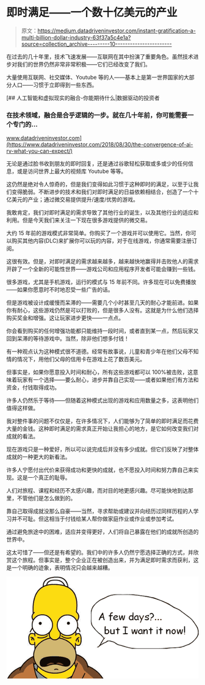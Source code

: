# 即时满足——一个数十亿美元的产业

> 原文：<https://medium.datadriveninvestor.com/instant-gratification-a-multi-billion-dollar-industry-63f37a5c4e1a?source=collection_archive---------10----------------------->

在过去的几十年里，技术飞速发展——互联网在其中扮演了重要角色。虽然技术进步对我们的世界仍然非常非常积极——它们已经改变了我们。

大量使用互联网、社交媒体、Youtube 等的人——基本上是第一世界国家的大部分人口——习惯于立即得到一些东西。

[](https://www.datadriveninvestor.com/2018/08/30/the-convergence-of-ai-rv-what-you-can-expect/) [## 人工智能和虚拟现实的融合-你能期待什么|数据驱动的投资者

### 在技术领域，融合是合乎逻辑的一步。就在几十年前，你可能需要一个专门的…

www.datadriveninvestor.com](https://www.datadriveninvestor.com/2018/08/30/the-convergence-of-ai-rv-what-you-can-expect/) 

无论是通过脸书收到朋友的即时回复，还是通过谷歌轻松获取或多或少的任何信息，或是访问世界上最大的视频库 Youtube 等等。

这仍然是绝对令人惊奇的，但是我们变得如此习惯于这种即时的满足，以至于让我们变得脆弱。不断进步的技术和我们对即时满足的日益依赖相结合，创造了一个十亿美元的产业；通过微交易提供提升/速度/优势的游戏。

我敢肯定，我们对即时满足的需求导致了其他行业的诞生，以及其他行业的适应和利用。但是今天我们来关注一下现在很多游戏提供的微交易。

大约 15 年前的游戏模式非常简单。你购买了一个游戏并可以使用它。当然，你可以购买其他内容(DLC)来扩展你可以玩的内容，对于在线游戏，你通常需要注册订阅。

这很有效。但是，对即时满足的需求越来越多，越来越快地赢得并击败他人的需求开辟了一个全新的可能性世界——游戏公司和应用程序开发者可能会赚到一些钱。

很多游戏，尤其是手机游戏，运行的模式与 15 年前不同。许多现在可以免费播放——如果你愿意时不时地忍受一些广告的话。

但是游戏被设计成缓慢而呆滞的——需要几个小时甚至几天的耐心才能前进。如果你有耐心，这些游戏仍然是可以打败的，但是很多人没有。这就是为什么他们选择购买奖金和增强。这让玩家进步更快——一点点。

你会看到购买的任何增强功能都只能维持一段时间，或者直到某一点，然后玩家又回到呆滞的等待游戏中。当然，除非他们想多付钱！

有一种观点认为这种模式很不道德。经常有故事说，儿童和青少年在他们父母不知情的情况下，用他们父母的信用卡在游戏上花了数百美元。

但事实是，如果你愿意投入时间和耐心，所有这些游戏都可以 100%被击败，这意味着玩家有一个选择——要么耐心，进步并靠自己实现——或者如果他们有方法和资金，付钱取得成功。

许多人仍然乐于等待——但随着这种模式出现的游戏和应用数量之多，这表明他们值得这样做。

我对整件事的问题不仅仅是，在许多情况下，人们能够为了简单的即时满足而花费大量的金钱。这种即时满足的需求真正开始让我担心的地方，是它如何改变我们对成就的看法。

现在游戏只是一种爱好，所以可以说完成后并没有多少成就。但它们反映了对整体成就的一种更大的新看法。

许多人宁愿付出代价来获得成功和更快的成就，也不愿投入时间和努力靠自己来实现。这是一个真正的耻辱。

人们对旅程、课程和经历不太感兴趣，而对目的地更感兴趣。尽可能快地到达那里，不管他们是怎么做到的。

靠自己取得成就没那么自豪——当然，寻求帮助或建议并向经历过同样历程的人学习并不可耻。但这相当于付钱给某人帮你做家庭作业或作业或参加考试。

通过避免旅途中的困难，适应并变得更好，人们将自己暴露在他们的成就所创造的世界中。

这太可惜了——但还是有希望的。我们中的许多人仍然宁愿选择正确的方式，并欣赏这个旅程。但事实是，整个企业正在被创造出来，并为满足即时需求而获利，这是一个明确的迹象，表明情况只会越来越糟。

![](img/1e3779db9474eac82c83f81c011a8832.png)